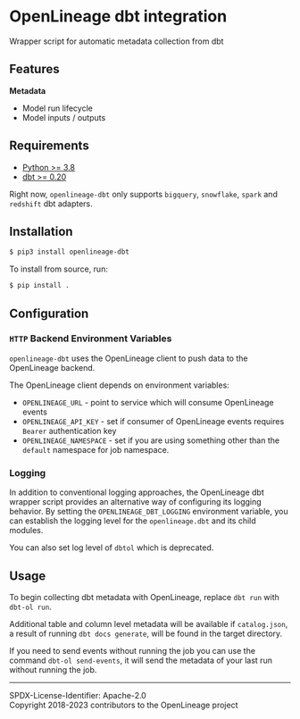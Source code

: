 # OpenLineage dbt integration

Wrapper script for automatic metadata collection from dbt

## Features

**Metadata**

* Model run lifecycle
* Model inputs / outputs

## Requirements

- [Python >= 3.8](https://www.python.org/downloads)
- [dbt >= 0.20](https://www.getdbt.com/)

Right now, `openlineage-dbt` only supports `bigquery`, `snowflake`, `spark` and `redshift` dbt adapters.

## Installation

```bash
$ pip3 install openlineage-dbt
```

To install from source, run:

```bash
$ pip install .
```

## Configuration


### `HTTP` Backend Environment Variables

`openlineage-dbt` uses the OpenLineage client to push data to the OpenLineage backend.

The OpenLineage client depends on environment variables:

* `OPENLINEAGE_URL` - point to service which will consume OpenLineage events
* `OPENLINEAGE_API_KEY` - set if consumer of OpenLineage events requires `Bearer` authentication key
* `OPENLINEAGE_NAMESPACE` - set if you are using something other than the `default` namespace for job namespace.


### Logging

In addition to conventional logging approaches, the OpenLineage dbt wrapper script provides an alternative way of configuring its logging behavior. By setting the `OPENLINEAGE_DBT_LOGGING` environment variable, you can establish the logging level for the `openlineage.dbt` and its child modules.

You can also set log level of `dbtol` which is deprecated.

## Usage

To begin collecting dbt metadata with OpenLineage, replace `dbt run` with `dbt-ol run`.

Additional table and column level metadata will be available if `catalog.json`, a result of running `dbt docs generate`, will be found in the target directory.

If you need to send events without running the job you can use the command `dbt-ol send-events`, it will send the metadata of your last run without running the job.

----
SPDX-License-Identifier: Apache-2.0\
Copyright 2018-2023 contributors to the OpenLineage project